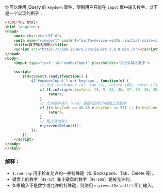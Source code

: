 你可以使用 jQuery 的 `keydown` 事件，限制用户只能在 `input` 框中输入数字。以下是一个实现的例子：

```html
<!DOCTYPE html>
<html lang="en">
<head>
    <meta charset="UTF-8">
    <meta name="viewport" content="width=device-width, initial-scale=1.0">
    <title>数字输入限制</title>
    <script src="https://code.jquery.com/jquery-3.6.0.min.js"></script>
</head>
<body>
    <input type="text" id="numberInput" placeholder="只允许输入数字">

    <script>
        $(document).ready(function() {
            $('#numberInput').on('keydown', function(e) {
                // 允许：backspace (8), tab (9), delete (46), enter (13), left arrow (37), right arrow (39), home (36), end (35)
                if ($.inArray(e.keyCode, [8, 9, 13, 46, 37, 39, 36, 35]) !== -1) {
                    return;
                }
                // 允许数字输入 (0-9) 键盘顶部和小键盘上的数字
                if ((e.keyCode >= 48 && e.keyCode <= 57) || (e.keyCode >= 96 && e.keyCode <= 105)) {
                    return;
                }
                // 阻止其他输入
                e.preventDefault();
            });
        });
    </script>
</body>
</html>
```

### 解释：
- `$.inArray` 用于检查允许的一些特殊键（如 Backspace、Tab、Delete 等）。
- 键盘上的数字（`48-57`）和小键盘的数字（`96-105`）是被允许的。
- 如果输入不是数字或允许的特殊键，则使用 `e.preventDefault()` 阻止输入。